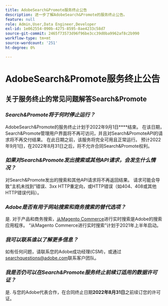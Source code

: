 ```yaml
---
title: AdobeSearch&Promote服务终止公告
description: 进一步了解AdobeSearch&Promote的服务终止公告。
feature: null
role: Admin,User,Data Engineer,Developer
exl-id: 1e062554-090b-4275-8595-8ae4233c58d7
source-git-commit: 2465f73573d96f96be3cc39d0ba9962af8c2b990
workflow-type: tm+mt
source-wordcount: '251'
ht-degree: 0%

---
```


# AdobeSearch&amp;Promote服务终止公告

## 关于服务终止的常见问题解答Search&amp;Promote

### **_Search&amp;Promote将于何时停止运行？_**

AdobeSearch&amp;Promote的服务终止计划于2022年9月1日&#x200B;****&#x200B;结束。 在该日期，Search&amp;Promote管理用户界面将不再可访问，并且对Search&amp;PromoteAPI的请求将不再交付结果。 在此日期之前，该服务将完全可用且正常运行。 预计2022年9月1日，在2022年8月31日之后，将不允许合同Search&amp;Promote权利。

### **_如果对Search&amp;Promote发出搜索或其他API请求，会发生什么情况？_**

对Search&amp;Promote发出的搜索和其他API请求将不再返回结果。 请求可能会导致“主机未找到”错误、3xx HTTP重定向，或HTTP错误（如404、408或其他HTTP错误代码）。

### **_Adobe是否有用于网站搜索和商务搜索的替代选项？_**

是. 对于产品和商务搜索，[从Magento Commerce](https://blog.adobe.com/en/publish/2020/11/23/new-ai-capabilities-for-magento-commerce-improve-retail.html)进行实时搜索是Adobe的搜索应用程序。 “从Magento Commerce进行实时搜索”计划于2021年上半年启动。

<!-- ### **_Can Adobe recommend any frameworks or platforms that offer features similar to Search&Promote?_**

  Yes. If the Search&Promote feature is critical to your marketing strategy, consider the many open-source frameworks that exist to power search, including [Apache Solr](https://solr.apache.org/) and [Elastic Free and Open](https://www.elastic.co/about/free-and-open).  

  Also, both [AWS](https://aws.amazon.com/cloudsearch/) and [Microsoft® Azure](https://azure.microsoft.com/en-us/services/search/) provide cloud-native search capabilities on their respective cloud platforms. You can integrate both options into Adobe Experience Manager Sites to power site search and more. -->

### **_我可以联系谁以了解更多信息？_**

如有任何问题，请联系您的Adobe成功经理(CSM)，或通过[searchquestions@adobe.com](mailto:searchquestions@adobe.com)联系客户团队。

### **_我是否仍可以在Search&amp;Promote服务终止前续订适用的数据许可证？_**

是. 与您的Adobe代表合作，在合同终止日期&#x200B;**2022年8月31日**&#x200B;之前续订您的许可证。
